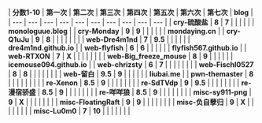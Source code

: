 | **分数1-10** | **第一次** | **第二次** | **第三次** | **第四次** | **第五次** | **第六次** | **第七次** | **blog** |
| --- | --- | --- | --- | --- | --- | --- | --- | --- | --- |
| **cry-硫酸盐** | **8** | **7** |  |  |  |  |  | **monologuue.blog** |
| **cry-Monday** | **9** | **9** |  |  |  |  |  | **mondaying.cn** |
| **cry-Q1uJu** | **9** | **8** |  |  |  |  |  |  |
| **web-Dre4m1nd** | **7** | **9.5** |  |  |  |  |  | **dre4m1nd.github.io** |
| **web-flyfish** | **6** | **6** |  |  |  |  |  | **flyfish567.github.io** |
| **web-RTXON** | **7** | **X** |  |  |  |  |  |  |
| **web-Big_freeze_mouse** | **8** | **9** |  |  |  |  |  | **icemouse094.github.io** |
| **web-chrizsty** | **6** | **7** |  |  |  |  |  |  |
| **web-Fischl0527** | **8** | **8** |  |  |  |  |  |  |
| **web-留白** | **9.5** | **9** |  |  |  |  |  | **liubai.me** |
| **pwn-themaster** | **8** |  |  |  |  |  |  |  |
| **re-Xenon** | **8.5** | **9** |  |  |  |  |  |  |
| **re-SdTVdp** | **9** | **9.5** |  |  |  |  |  |  |
| **re-漫宿骄盛** | **8.5** | **9** |  |  |  |  |  |  |
| **re-咩咩狼** | **8.5** | **9** |  |  |  |  |  |  |
| **misc-sy911-png** | **9** | **X** |  |  |  |  |  |  |
| **misc-FloatingRaft** | **9** | **9** |  |  |  |  |  |  |
| **misc-负自孽归** | **9** | **X** |  |  |  |  |  |  |
| **misc-Lu0m0** | **7** | **10** |  |  |  |  |  |  |
